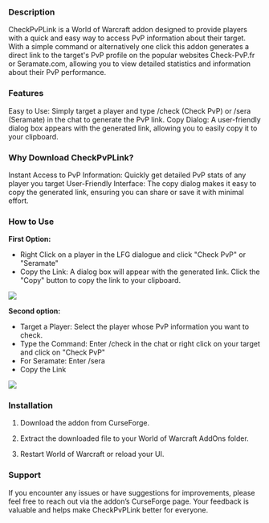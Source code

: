 ### Description
CheckPvPLink is a World of Warcraft addon designed to provide players with a quick and easy way to access PvP information about their target. With a simple command or alternatively one click this addon generates a direct link to the target's PvP profile on the popular websites Check-PvP.fr or Seramate.com, allowing you to view detailed statistics and information about their PvP performance.

### Features
Easy to Use: Simply target a player and type /check (Check PvP) or /sera (Seramate) in the chat to generate the PvP link.
Copy Dialog: A user-friendly dialog box appears with the generated link, allowing you to easily copy it to your clipboard.
### Why Download CheckPvPLink?
Instant Access to PvP Information: Quickly get detailed PvP stats of any player you target
User-Friendly Interface: The copy dialog makes it easy to copy the generated link, ensuring you can share or save it with minimal effort. 

### How to Use

**First Option:**

- Right Click on a player in the LFG dialogue and click "Check PvP" or "Seramate" 
- Copy the Link: A dialog box will appear with the generated link. Click the "Copy" button to copy the link to your clipboard.


![](https://media.forgecdn.net/attachments/916/711/seramate.png)
 

**Second option:**

- Target a Player: Select the player whose PvP information you want to check.
- Type the Command: Enter /check in the chat or right click on your target and click on "Check PvP"
- For Seramate: Enter /sera
- Copy the Link


![](https://media.forgecdn.net/attachments/916/712/checkpvplink.png)

### Installation
1. Download the addon from CurseForge.

2. Extract the downloaded file to your World of Warcraft AddOns folder.

3. Restart World of Warcraft or reload your UI.

### Support
If you encounter any issues or have suggestions for improvements, please feel free to reach out via the addon’s CurseForge page. Your feedback is valuable and helps make CheckPvPLink better for everyone.